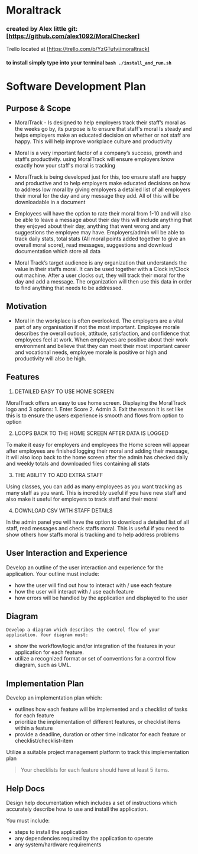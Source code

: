 # Moraltrack

### created by Alex little git: [https://github.com/alex1092/MoralChecker]

Trello located at [https://trello.com/b/YzGTufvi/moraltrack]

#### to install simply type into your terminal ``` bash ./install_and_run.sh ```

# Software Development Plan

## Purpose & Scope

- MoralTrack - Is designed to help employers track their staff’s moral as the weeks go by, its purpose is to ensure that staff's moral Is steady and helps employers make an educated decision on whether or not staff are happy.  This will help improve workplace culture and productivity 

- Moral is a very important factor of a company’s success, growth and staff’s productivity.  using MoralTrack will ensure employers know exactly how your staff's moral is tracking 

- MoralTrack is being developed just for this, too ensure staff are happy and productive and to help employers make educated decisions on how to address low moral by giving employers a detailed list of all employers their moral for the day and any message they add.  All of this will be downloadable in a document

- Employees will have the option to rate their moral from 1-10 and will also be able to leave a message about their day this will include anything that they enjoyed about their day, anything that went wrong and any suggestions the employee may have.  Employers/admin will be able to track daily stats, total stats (All moral points added together to give an overall moral score), read messages, suggestions and download documentation which store all data

- Moral Track’s target audience is any organization that understands the value in their staffs moral.  It can be used together with a Clock in/Clock out machine.  After a user clocks out, they will track their moral for the day and add a message.  The organization will then use this data in order to find anything that needs to be addressed.

## Motivation

- Moral in the workplace is often overlooked.  The employers are a vital part of any organisation if not the most important. Employee morale describes the overall outlook, attitude, satisfaction, and confidence that employees feel at work. When employees are positive about their work environment and believe that they can meet their most important career and vocational needs, employee morale is positive or high and productivity will also be high.

## Features

1. DETAILED EASY TO USE HOME SCREEN

MoralTrack offers an easy to use home screen.  Displaying the MoralTrack logo and 3 options: 1. Enter Score 2. Admin 3. Exit the reason it is set like this is to ensure the users experience is smooth and flows from option to option 

2. LOOPS BACK TO THE HOME SCREEN AFTER DATA IS LOGGED

To make it easy for employers and employees the Home screen will appear after employees are finished logging their moral and adding their message, it will also loop back to the home screen after the admin has checked daily and weekly totals and downloaded files containing all stats 

3. THE ABILITY TO ADD EXTRA STAFF

Using classes, you can add as many employees as you want tracking as many staff as you want. This is incredibly useful if you have new staff and also make it useful for employers to track staff and their moral

4. DOWNLOAD CSV WITH STAFF DETAILS

In the admin panel you will have the option to download a detailed list of all staff, read messages and check staffs moral. This is useful if you need to show others how staffs moral is tracking and to help address problems


## User Interaction and Experience

Develop an outline of the user interaction and experience for the application.
Your outline must include:
- how the user will find out how to interact with / use each feature
- how the user will interact with / use each feature
- how errors will be handled by the application and displayed to the user

## Diagram
	Develop a diagram which describes the control flow of your application. Your diagram must:
- show the workflow/logic and/or integration of the features in your application for each feature.
- utilize a recognized format or set of conventions for a control flow diagram, such as UML.

## Implementation Plan
Develop an implementation plan which:
- outlines how each feature will be implemented and a checklist of tasks for each feature
- prioritize the implementation of different features, or checklist items within a feature
- provide a deadline, duration or other time indicator for each feature or checklist/checklist-item

Utilize a suitable project management platform to track this implementation plan

> Your checklists for each feature should have at least 5 items.

## Help Docs

Design help documentation which includes a set of instructions which accurately describe how to use and install the application.

You must include:
- steps to install the application
- any dependencies required by the application to operate
- any system/hardware requirements

